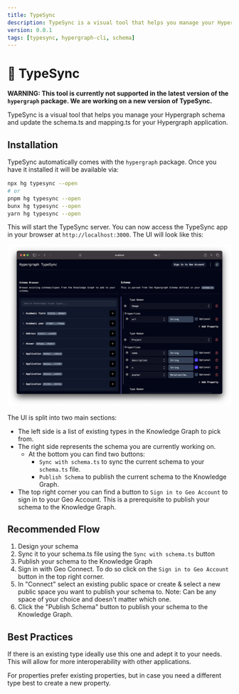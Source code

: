 ```yaml
---
title: TypeSync
description: TypeSync is a visual tool that helps you manage your Hypergraph schema and update the schema.ts and mapping.ts for your Hypergraph application.
version: 0.0.1
tags: [typesync, hypergraph-cli, schema]
---
```


# 🧬 TypeSync

**WARNING: This tool is currently not supported in the latest version of the `hypergraph` package. We are working on a new version of TypeSync.**

TypeSync is a visual tool that helps you manage your Hypergraph schema and update the schema.ts and mapping.ts for your Hypergraph application.

## Installation

TypeSync automatically comes with the `hypergraph` package. Once you have it installed it will be available via:


```bash
npx hg typesync --open
# or
pnpm hg typesync --open
bunx hg typesync --open
yarn hg typesync --open
```

This will start the TypeSync server. You can now access the TypeSync app in your browser at `http://localhost:3000`. The UI will look like this:

![TypeSync Dashboard](../static/img/typesync/typesync_dashboard.png)

The UI is split into two main sections:
- The left side is a list of existing types in the Knowledge Graph to pick from.
- The right side represents the schema you are currently working on.
  - At the bottom you can find two buttons:
    - `Sync with schema.ts` to sync the current schema to your `schema.ts` file.
    - `Publish Schema` to publish the current schema to the Knowledge Graph.
- The top right corner you can find a button to `Sign in to Geo Account` to sign in to your Geo Account. This is a prerequisite to publish your schema to the Knowledge Graph.

## Recommended Flow

1. Design your schema
2. Sync it to your schema.ts file using the `Sync with schema.ts` button
3. Publish your schema to the Knowledge Graph
  1. Sign in with Geo Connect. To do so click on the `Sign in to Geo Account` button in the top right corner.
  2. In "Connect" select an existing public space or create & select a new public space you want to publish your schema to. Note: Can be any space of your choice and doesn't matter which one.
  3. Click the "Publish Schema" button to publish your schema to the Knowledge Graph.

## Best Practices

If there is an existing type ideally use this one and adept it to your needs. This will allow for more interoperability with other applications.

For properties prefer existing properties, but in case you need a different type best to create a new property.
